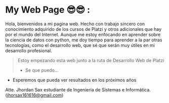# My Web Page 😎😎 :

Hola, bienvenidos a mi pagina web.
Hecho con trabajo sincero con conocimiento adquirido de los cursos 
de Platzi y otros adicionales que hay por el mundo del Internet. Aunque me estoy enfocando en
aprender sobre la ciencia de datos con python, me
doy tiempo para aprender a la par otras tecnologías, como el desarrollo web, que sé
que serán muy útiles en mi desarrollo profesional. 

>Estoy empezando esta web junto a la ruta de Desarrollo Web de Platzi 
>- Se que puedo...

* Esperemos que pueda ver resultados en los próximos años

Atte. Jhordan Sax estudiante de Ingeniería de Sistemas e Informática. (jhorsax161616@gmail.com)
